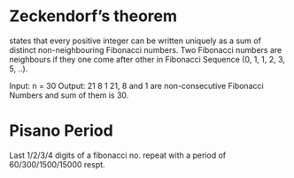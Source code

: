 # Zeckendorf’s theorem
states that every positive integer can be written uniquely as a sum of distinct non-neighbouring Fibonacci numbers. Two Fibonacci numbers are neighbours if they one come after other in Fibonacci Sequence (0, 1, 1, 2, 3, 5, ..). 


Input:  n = 30
Output: 21 8 1
21, 8 and 1 are non-consecutive Fibonacci Numbers
and sum of them is 30.

# Pisano Period
Last 1/2/3/4 digits of a fibonacci no. repeat with a period of 60/300/1500/15000 respt.